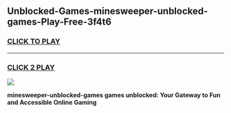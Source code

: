 
## Unblocked-Games-minesweeper-unblocked-games-Play-Free-3f4t6
<h3>
<a href="https://premium76.site?title=minesweeper-unblocked-games&ref=23A">CLICK TO PLAY</a></h3>
<hr>

<h3>
<a href="https://premium76.site?title=minesweeper-unblocked-games&ref=23A">CLICK 2 PLAY</a>
  
</h3>

<a href="https://premium76.site?title=minesweeper-unblocked-games&ref=23A"><img src="https://clearcache.store/games.png"></a>


**minesweeper-unblocked-games games unblocked: Your Gateway to Fun and Accessible Online Gaming**
